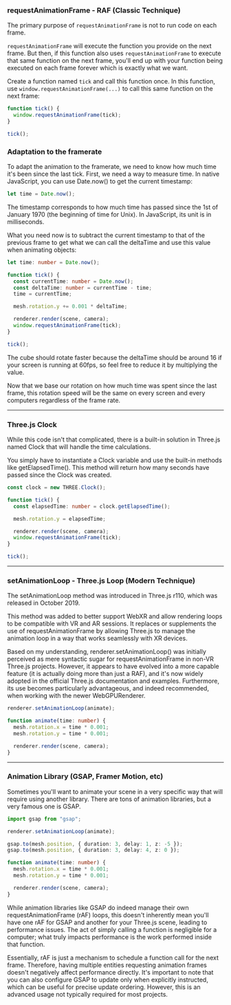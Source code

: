 ### requestAnimationFrame - RAF (Classic Technique)

The primary purpose of `requestAnimationFrame` is not to run code on each frame.

`requestAnimationFrame` will execute the function you provide on the next frame. But then, if this function also uses `requestAnimationFrame` to execute that same function on the next frame, you'll end up with your function being executed on each frame forever which is exactly what we want.

Create a function named `tick` and call this function once. In this function, use `window.requestAnimationFrame(...)` to call this same function on the next frame:

```ts
function tick() {
  window.requestAnimationFrame(tick);
}

tick();
```

### Adaptation to the framerate

To adapt the animation to the framerate, we need to know how much time it's been since the last tick. First, we need a way to measure time. In native JavaScript, you can use Date.now() to get the current timestamp:

```ts
let time = Date.now();
```

The timestamp corresponds to how much time has passed since the 1st of January 1970 (the beginning of time for Unix). In JavaScript, its unit is in milliseconds.

What you need now is to subtract the current timestamp to that of the previous frame to get what we can call the deltaTime and use this value when animating objects:

```ts
let time: number = Date.now();

function tick() {
  const currentTime: number = Date.now();
  const deltaTime: number = currentTime - time;
  time = currentTime;

  mesh.rotation.y += 0.001 * deltaTime;

  renderer.render(scene, camera);
  window.requestAnimationFrame(tick);
}

tick();
```

The cube should rotate faster because the deltaTime should be around 16 if your screen is running at 60fps, so feel free to reduce it by multiplying the value.

Now that we base our rotation on how much time was spent since the last frame, this rotation speed will be the same on every screen and every computers regardless of the frame rate.

---

### Three.js Clock

While this code isn't that complicated, there is a built-in solution in Three.js named Clock that will handle the time calculations.

You simply have to instantiate a Clock variable and use the built-in methods like getElapsedTime(). This method will return how many seconds have passed since the Clock was created.

```ts
const clock = new THREE.Clock();

function tick() {
  const elapsedTime: number = clock.getElapsedTime();

  mesh.rotation.y = elapsedTime;

  renderer.render(scene, camera);
  window.requestAnimationFrame(tick);
}

tick();
```

---

### setAnimationLoop - Three.js Loop (Modern Technique)

The setAnimationLoop method was introduced in Three.js r110, which was released in October 2019.

This method was added to better support WebXR and allow rendering loops to be compatible with VR and AR sessions. It replaces or supplements the use of requestAnimationFrame by allowing Three.js to manage the animation loop in a way that works seamlessly with XR devices.

Based on my understanding, renderer.setAnimationLoop() was initially perceived as mere syntactic sugar for requestAnimationFrame in non-VR Three.js projects. However, it appears to have evolved into a more capable feature (it is actually doing more than just a RAF), and it's now widely adopted in the official Three.js documentation and examples. Furthermore, its use becomes particularly advantageous, and indeed recommended, when working with the newer WebGPURenderer.

```ts
renderer.setAnimationLoop(animate);

function animate(time: number) {
  mesh.rotation.x = time * 0.001;
  mesh.rotation.y = time * 0.001;

  renderer.render(scene, camera);
}
```

---

### Animation Library (GSAP, Framer Motion, etc)

Sometimes you'll want to animate your scene in a very specific way that will require using another library. There are tons of animation libraries, but a very famous one is GSAP.

```ts
import gsap from "gsap";

renderer.setAnimationLoop(animate);

gsap.to(mesh.position, { duration: 3, delay: 1, z: -5 });
gsap.to(mesh.position, { duration: 3, delay: 4, z: 0 });

function animate(time: number) {
  mesh.rotation.x = time * 0.001;
  mesh.rotation.y = time * 0.001;

  renderer.render(scene, camera);
}
```

While animation libraries like GSAP do indeed manage their own requestAnimationFrame (rAF) loops, this doesn't inherently mean you'll have one rAF for GSAP and another for your Three.js scene, leading to performance issues. The act of simply calling a function is negligible for a computer; what truly impacts performance is the work performed inside that function.

Essentially, rAF is just a mechanism to schedule a function call for the next frame. Therefore, having multiple entities requesting animation frames doesn't negatively affect performance directly. It's important to note that you can also configure GSAP to update only when explicitly instructed, which can be useful for precise update ordering. However, this is an advanced usage not typically required for most projects.
